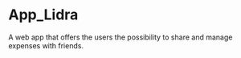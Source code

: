 # App_Lidra
A web app that offers the users the possibility to share and manage expenses with friends.
